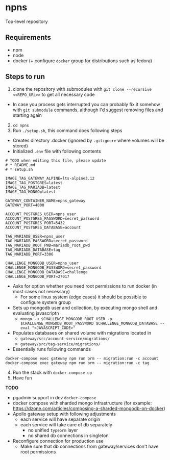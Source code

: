 # npns
Top-level repository

## Requirements
* npm
* node
* docker (+ configure `docker` group for distributions such as fedora)

## Steps to run

1. clone the repository with submodules with `git clone --recursive <<REPO_URL>>` to get all necessary code
  * In case you process gets interrupted you can probably fix it somehow with `git submodule` commands, although I'd suggest removing files and starting again
2. `cd npns`
3. Run `./setup.sh`, this command does following steps
  * Creates directory .docker (ignored by `.gitignore` where volumes will be stored)
  * Initialized `.env` file with following contents
  ```
  # TODO when editing this file, please update
  # * README.md
  # * setup.sh

  IMAGE_TAG_GATEWAY_ALPINE=lts-alpine3.12
  IMAGE_TAG_POSTGRES=latest
  IMAGE_TAG_MARIADB=latest
  IMAGE_TAG_MONGO=latest

  GATEWAY_CONTAINER_NAME=npns_gateway
  GATEWAY_PORT=4000

  ACCOUNT_POSTGRES_USER=npns_user
  ACCOUNT_POSTGRES_PASSWORD=secret_password
  ACCOUNT_POSTGRES_PORT=5432
  ACCOUNT_POSTGRES_DATABASE=account

  TAG_MARIADB_USER=npns_user
  TAG_MARIADB_PASSWORD=secret_password
  TAG_MARIADB_ROOT_PWD=mariadb_root_pwd
  TAG_MARIADB_DATABASE=tag
  TAG_MARIADB_PORT=3306

  CHALLENGE_MONGODB_USER=npns_user
  CHALLENGE_MONGODB_PASSWORD=secret_password
  CHALLENGE_MONGODB_DATABASE=challenge
  CHALLENGE_MONGODB_PORT=27017
  ```
  * Asks for option whether you need root permissions to run docker (in most cases not necessary)
    * For some linux system (edge cases) it should be possible to configure system group
  * Sets up mongodb user and collection, by executing mongo shell and evaluating javascriptn
    * `mongo -u $CHALLENGE_MONGODB_ROOT_USER -p $CHALLENGE_MONGODB_ROOT_PASSWORD $CHALLENGE_MONGODB_DATABASE --eval "<JAVASCRIPT_CODE>"`
  * Populates databases on shared volume with migrations located in
    * `gateway/src/account-service/migrations/`
    * `gateway/src/tag-service/migrations/`
  * Essentially runs following commands
  ```
  docker-compose exec gateway npm run orm -- migration:run -c account
  docker-compose exec gateway npm run orm -- migration:run -c tag
  ```
4. Run the stack with `docker-compose up`
5. Have fun

**TODO**
* pgadmin support in dev `docker-compose`
* docker compose with sharded mongo infrastructure (for example: https://dzone.com/articles/composing-a-sharded-mongodb-on-docker)
* Apollo gateway setup with following adjustments
  * each service will have separate origin
  * each service will take care of db separately
    * no unified `typeorm` layer
    * no shared db connections in singleton
* Reconfigure connection for production use
  * Make sure that db connections from gateway/services don't have root permissions

